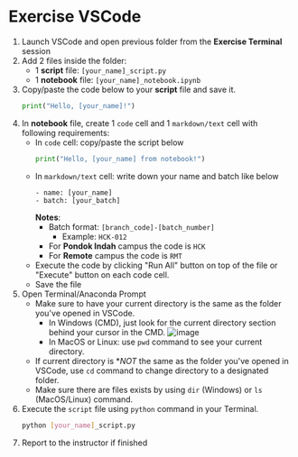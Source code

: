 # Exercise VSCode

1. Launch VSCode and open previous folder from the **Exercise Terminal** session
2. Add 2 files inside the folder:
   - 1 **script** file: `[your_name]_script.py`
   - 1 **notebook** file: `[your_name]_notebook.ipynb`
3. Copy/paste the code below to your **script** file and save it.
   ```py
   print("Hello, [your_name]!")
   ```
4. In **notebook** file, create 1 `code` cell and 1 `markdown/text` cell with following requirements:
   - In `code` cell: copy/paste the script below
     ```py
     print("Hello, [your_name] from notebook!")
     ```
   - In `markdown/text` cell: write down your name and batch like below
     ```
     - name: [your_name]
     - batch: [your_batch]
     ```
     **Notes**:
     - Batch format: `[branch_code]-[batch_number]`
        - Example: `HCK-012`
     - For **Pondok Indah** campus the code is `HCK`
     - For **Remote** campus the code is `RMT`
   - Execute the code by clicking "Run All" button on top of the file or "Execute" button on each code cell. 
   - Save the file
5. Open Terminal/Anaconda Prompt
   - Make sure to have your current directory is the same as the folder you've opened in VSCode.
      - In Windows (CMD), just look for the current directory section behind your cursor in the CMD.
        ![image](https://storage.googleapis.com/static.configserverfirewall.com/images/windows10/cmd/print-working-directory-windows.webp)
      - In MacOS or Linux: use `pwd` command to see your current directory.
   - If current directory is **NOT* the same as the folder you've opened in VSCode, use `cd` command to change directory to a designated folder.
   - Make sure there are files exists by using `dir` (Windows) or `ls` (MacOS/Linux) command.
6. Execute the `script` file using `python` command in your Terminal.
   ```bash
   python [your_name]_script.py
   ```
7. Report to the instructor if finished
     
